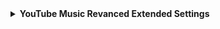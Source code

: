 <details>
<summary><strong>YouTube Music Revanced Extended Settings</strong></summary>

- Bypass image region restrictions: <strong>Enabled</strong>
- Change share sheet: <strong>Enabled</strong>
- Disable automatic captions: <strong>Enabled</strong>
- Disable Cairo splash animation: <strong>Enabled</strong>
- Disable DRC (Dynamic Range Compression) audio: <strong>Enabled</strong>
- Hide comment action button: <strong>Enabled</strong>
- Hide download action button: <strong>Enabled</strong>
- Hide radio action button: <strong>Enabled</strong>
- Hide button shelf: <strong>Enabled</strong>
- Hide carousel shelf: <strong>Enabled</strong>
- Hide category bar: <strong>Enabled</strong>
- Hide floating button: <strong>Enabled</strong>
- Hide "Download" in flyout menu: <strong>Enabled</strong>
- Hide "Go to podcast" in flyout menu: <strong>Enabled</strong>
- Hide "Help" in flyout menu: <strong>Enabled</strong>
- Hide "Report" in flyout menu: <strong>Enabled</strong>
- Hide "Save episode for later" in flyout menu: <strong>Enabled</strong>
- Hide "Shuffle play" in flyout menu: <strong>Enabled</strong>
- Hide "Sleep timer" in flyout menu: <strong>Enabled</strong>
- Hide "Start radio" in flyout menu: <strong>Enabled</strong>
- Hide "Stats for nerds" in flyout menu: <strong>Enabled</strong>
- Hide fullscreen ads: <strong>Enabled</strong>
- Hide fullscreen share button: <strong>Enabled</strong>
- Hide "Explore" in navigation: <strong>Enabled</strong>
- Hide navigation label: <strong>Enabled</strong>
- Hide "Samples" in navigation: <strong>Enabled</strong>
- Hide notification button: <strong>Enabled</strong>
- Hide samples shelf: <strong>Enabled</strong>
- Hide "About" in settings menu: <strong>Enabled</strong>
- Hide "Parent tools" in settings menu: <strong>Enabled</strong>
- Hide "Tap to update" button: <strong>Enabled</strong>
- Hide terms container: <strong>Enabled</strong>
- Hide voice search button: <strong>Enabled</strong>
- Remember last selected playback speed: <strong>Disabled</strong>
- Remove viewer discretion dialog: <strong>Enabled</strong>
- Replace "Report" in flyout menu: <strong>Disabled</strong>

</details>
